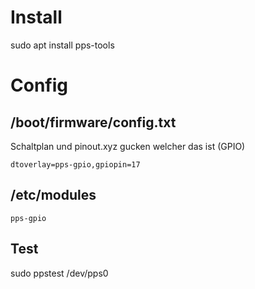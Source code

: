 # Install

sudo apt install pps-tools

# Config

## /boot/firmware/config.txt 

Schaltplan und pinout.xyz gucken welcher das ist (GPIO)
```
dtoverlay=pps-gpio,gpiopin=17
```

## /etc/modules
```
pps-gpio
```

## Test

sudo ppstest /dev/pps0
